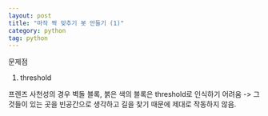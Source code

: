 ```yaml
---
layout: post
title: "마작 짝 맞추기 봇 만들기 (1)"
category: python
tag: python
---
```



문제점
1. threshold

프렌즈 사천성의 경우 벽돌 블록, 붉은 색의 블록은 threshold로 인식하기 어려움
 -> 그것들이 있는 곳을 빈공간으로 생각하고 길을 찾기 때문에 제대로 작동하지 않음.
